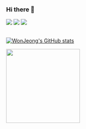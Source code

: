 ### Hi there 👋

<!--
**LWJ0513/LWJ0513** is a ✨ _special_ ✨ repository because its `README.md` (this file) appears on your GitHub profile.

Here are some ideas to get you started:

- 🔭 I’m currently working on ...
- 🌱 I’m currently learning ...
- 👯 I’m looking to collaborate on ...
- 🤔 I’m looking for help with ...
- 💬 Ask me about ...
- 📫 How to reach me: ...
- 😄 Pronouns: ...
- ⚡ Fun fact: ...
-->

<span>
<img src="https://img.shields.io/badge/42 Seoul-000000.svg?style=for-the-badge&logo=42&logoColor=white">
<img src="https://img.shields.io/badge/C/C++-00599C.svg?style=for-the-badge&logo=cplusplus&logoColor=white">
<img src="https://img.shields.io/badge/JAVA-00599C.svg?style=for-the-badge&logo=java&logoColor=white">
  
</span>
<br>
<br>

[![WonJeong's GitHub stats](https://github-readme-stats.vercel.app/api?username=LWJ0513&show_icons=true&rank_icon=github)](https://github.com/anuraghazra/github-readme-stats)

<a href="https://github.com/anuraghazra/convoychat">
  <img height=200 align="center" src="https://github-readme-stats.vercel.app/api/top-langs?username=LWJ0513&layout=compact&langs_count=8&card_width=320" />
</a>
